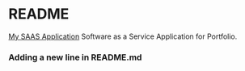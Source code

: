 # README

[My SAAS Application](https://saasapp.heroku.com) Software as a Service Application for Portfolio.

### Adding a new line in README.md